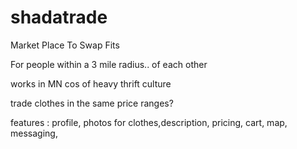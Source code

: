 # shadatrade

Market Place To Swap Fits 

For people within a 3 mile radius.. of each other

works in MN cos of heavy thrift culture 

trade clothes in the same price ranges?

features : profile, photos for clothes,description,  pricing, cart, map, messaging, 


